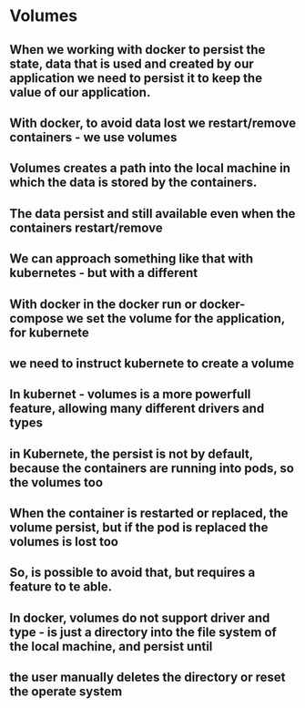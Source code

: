 # Volumes
## When we working with docker to persist the state, data that is used and created by our application we need to persist it to keep the value of our application.

## With docker, to avoid data lost we restart/remove containers - we use volumes 
## Volumes creates a path into the local machine in which the data is stored by the containers.
## The data persist and still available even when the containers restart/remove

## We can approach something like that with kubernetes - but with a different
## With docker in the docker run or docker-compose we set the volume for the application, for kubernete
## we need to instruct kubernete to create a volume 

## In kubernet - volumes is a more powerfull feature, allowing many different drivers and types
## in Kubernete, the persist is not by default, because the containers are running into pods, so the volumes too
## When the container is restarted or replaced, the volume persist, but if the pod is replaced the volumes is lost too
## So, is possible to avoid that, but requires a feature to te able.

## In docker, volumes do not support driver and type - is just a directory into the file system of the local machine, and persist until 
## the user manually deletes the directory or reset the operate system